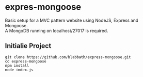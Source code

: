 # expres-mongoose

Basic setup for a MVC pattern website using NodeJS, Express and Mongoose.  
A MongoDB running on localhost/27017 is required.

## Initialie Project
`git clone https://github.com/blabbath/express-mongoose.git`  
`cd express-mongoose`  
`npm install`  
`node index.js`  
